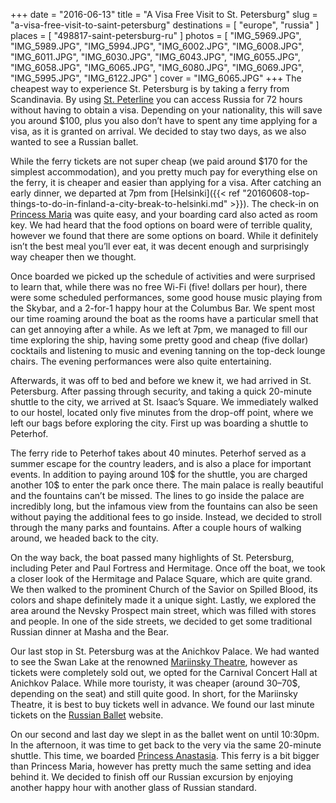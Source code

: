 +++
date    = "2016-06-13"
title   = "A Visa Free Visit to St. Petersburg"
slug    = "a-visa-free-visit-to-saint-petersburg"
destinations = [ "europe", "russia" ]
places  = [ "498817-saint-petersburg-ru" ]
photos  = [
  "IMG_5969.JPG", "IMG_5989.JPG", "IMG_5994.JPG", "IMG_6002.JPG", "IMG_6008.JPG",
  "IMG_6011.JPG", "IMG_6030.JPG", "IMG_6043.JPG", "IMG_6055.JPG", "IMG_6058.JPG",
  "IMG_6065.JPG", "IMG_6080.JPG", "IMG_6069.JPG", "IMG_5995.JPG", "IMG_6122.JPG"
]
cover = "IMG_6065.JPG"
+++
The cheapest way to experience St. Petersburg is by taking a ferry from Scandinavia. By using [St. Peterline](https://stpeterline.com/) you can access Russia for 72 hours without having to obtain a visa. Depending on your nationality, this will save you around $100, plus you also don’t have to spent any time applying for a visa, as it is granted on arrival. We decided to stay two days, as we also wanted to see a Russian ballet.
<!--more-->
While the ferry tickets are not super cheap (we paid around $170 for the simplest accommodation), and you pretty much pay for everything else on the ferry, it is cheaper and easier than applying for a visa. After catching an early dinner, we departed at 7pm from [Helsinki]({{< ref "20160608-top-things-to-do-in-finland-a-city-break-to-helsinki.md" >}}). The check-in on [Princess Maria](https://stpeterline.com/princess-maria) was quite easy, and your boarding card also acted as room key. We had heard that the food options on board were of terrible quality, however we found that there are some options on board. While it definitely isn’t the best meal you’ll ever eat, it was decent enough and surprisingly way cheaper then we thought.

Once boarded we picked up the schedule of activities and were surprised to learn that, while there was no free Wi-Fi (five! dollars per hour), there were some scheduled performances, some good house music playing from the Skybar, and a 2-for-1 happy hour at the Columbus Bar. We spent most our time roaming around the boat as the rooms have a particular smell that can get annoying after a while. As we left at 7pm, we managed to fill our time exploring the ship, having some pretty good and cheap (five dollar) cocktails and listening to music and evening tanning on the top-deck lounge chairs. The evening performances were also quite entertaining.

Afterwards, it was off to bed and before we knew it, we had arrived in St. Petersburg. After passing through security, and taking a quick 20-minute shuttle to the city, we arrived at St. Isaac’s Square. We immediately walked to our hostel, located only five minutes from the drop-off point, where we left our bags before exploring the city. First up was boarding a shuttle to Peterhof.

The ferry ride to Peterhof takes about 40 minutes. Peterhof served as a summer escape for the country leaders, and is also a place for important events. In addition to paying around 10$ for the shuttle, you are charged another 10$ to enter the park once there. The main palace is really beautiful and the fountains can’t be missed. The lines to go inside the palace are incredibly long, but the infamous view from the fountains can also be seen without paying the additional fees to go inside. Instead, we decided to stroll through the many parks and fountains. After a couple hours of walking around, we headed back to the city.

On the way back, the boat passed many highlights of St. Petersburg, including Peter and Paul Fortress and Hermitage. Once off the boat, we took a closer look of the Hermitage and Palace Square, which are quite grand. We then walked to the prominent Church of the Savior on Spilled Blood, its colors and shape definitely made it a unique sight. Lastly, we explored the area around the Nevsky Prospect main street, which was filled with stores and people. In one of the side streets, we decided to get some traditional Russian dinner at Masha and the Bear.

Our last stop in St. Petersburg was at the Anichkov Palace. We had wanted to see the Swan Lake at the renowned [Mariinsky Theatre](https://www.mariinsky.ru/), however as tickets were completely sold out, we opted for the Carnival Concert Hall at Anichkov Palace. While more touristy, it was cheaper (around 30–70$, depending on the seat) and still quite good. In short, for the Mariinsky Theatre, it is best to buy tickets well in advance. We found our last minute tickets on the [Russian Ballet](http://rus-ballet.com/) website.

On our second and last day we slept in as the ballet went on until 10:30pm. In the afternoon, it was time to get back to the very via the same 20-minute shuttle. This time, we boarded [Princess Anastasia](http://anastasia.stpeterline.com/). This ferry is a bit bigger than Princess Maria, however has pretty much the same setting and idea behind it. We decided to finish off our Russian excursion by enjoying another happy hour with another glass of Russian standard.